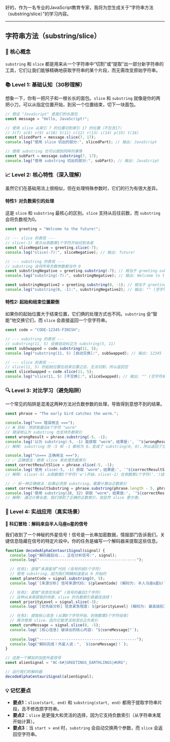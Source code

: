好的，作为一名专业的JavaScript教育专家，我将为您生成关于“字符串方法（substring/slice）”的学习内容。

---

## 字符串方法（substring/slice）

### 🎯 核心概念
`substring` 和 `slice` 都是用来从一个字符串中“切割”或“提取”出一部分新字符串的工具，它们让我们能够精确地获取字符串的某个片段，而无需改变原始字符串。

### 📚 Level 1: 基础认知（30秒理解）
想象一下，你有一把尺子和一根长长的面包。`slice` 和 `substring` 就像是你的两把小刀，可以从指定位置开始，到另一个位置结束，切下一块面包。

```javascript
// 假设 "JavaScript" 是我们的长面包
const message = "Hello, JavaScript!";

// 使用 slice 从索引 7 的位置切到索引 17 的位置（不包含17）
// J(7) a(8) v(9) a(10) S(11) c(12) r(13) i(14) p(15) t(16)
const slicedPart = message.slice(7, 17);
console.log("使用 slice 切出的部分:", slicedPart); // 输出: JavaScript

// 使用 substring 也可以做到同样的事情
const subPart = message.substring(7, 17);
console.log("使用 substring 切出的部分:", subPart); // 输出: JavaScript
```

### 📈 Level 2: 核心特性（深入理解）
虽然它们在基础用法上很相似，但在处理特殊参数时，它们的行为有很大差异。

#### 特性1: 对负数索引的处理
这是 `slice` 和 `substring` 最核心的区别。`slice` 支持从后往前数，而 `substring` 会将负数视为0。

```javascript
const greeting = "Welcome to the future!";

// --- slice 的表现 ---
// slice(-1) 表示从倒数第1个字符开始切到末尾
const sliceNegative = greeting.slice(-7);
console.log("slice(-7):", sliceNegative); // 输出: future!

// --- substring 的表现 ---
// substring 会将所有负数参数都当作 0
const substringNegative = greeting.substring(-7); // 相当于 greeting.substring(0)
console.log("substring(-7):", substringNegative); // 输出: Welcome to the future!

const substringNegative2 = greeting.substring(0, -1); // 相当于 greeting.substring(0, 0)
console.log("substring(0, -1):", substringNegative2); // 输出: "" (空字符串)
```

#### 特性2: 起始和结束位置颠倒
如果你的起始位置大于结束位置，它们俩的处理方式也不同。`substring` 会“智能”地交换它们，而 `slice` 会直接返回一个空字符串。

```javascript
const code = "CODE-12345-FINISH";

// --- substring 的表现 ---
// substring(11, 5) 会被自动纠正为 substring(5, 11)
const subSwapped = code.substring(11, 5);
console.log("substring(11, 5) [自动交换]:", subSwapped); // 输出: 12345

// --- slice 的表现 ---
// slice(11, 5) 的起始位置在结束位置之后，无法切割，所以返回空
const sliceSwapped = code.slice(11, 5);
console.log("slice(11, 5) [不交换]:", sliceSwapped); // 输出: "" (空字符串)
```

### 🔍 Level 3: 对比学习（避免陷阱）
一个常见的陷阱是混淆这两种方法对负数参数的处理，导致得到意想不到的结果。

```javascript
const phrase = "The early bird catches the worm.";

console.log("=== 错误用法 ===");
// ❌ 目标：想获取最后4个字符 "worm"
// 错误地认为 substring 也支持负数索引
const wrongResult = phrase.substring(-5, -1);
console.log('以为 substring(-5, -1) 能获取 "worm"，结果是:', `"${wrongResult}"`);
// 解释: substring 将 -5 和 -1 都视为 0，变成了 substring(0, 0)，所以返回了空字符串。

console.log("\n=== 正确用法 ===");
// ✅ 正确做法：使用 slice 来处理负数索引
const correctResultSlice = phrase.slice(-5, -1);
console.log('使用 slice(-5, -1) 获取 "worm"，结果是:', `"${correctResultSlice}"`);
// 解释: slice(-5) 从倒数第5个字符('w')开始，slice(-1) 在倒数第1个字符('.')结束（不包含）。

// ✅ 另一种正确做法：如果必须用 substring，需要计算出正数索引
const correctResultSubstring = phrase.substring(phrase.length - 5, phrase.length - 1);
console.log('使用 substring(28, 32) 获取 "worm"，结果是:', `"${correctResultSubstring}"`);
// 解释: 通过计算长度，我们得到了正确的正数索引，但显然 slice 更方便。
```

### 🚀 Level 4: 实战应用（真实场景）

**🚀 科幻冒险：解码来自半人马座α星的信号**

我们收到了一个神秘的外星信号！信号是一长串加密数据，情报部门告诉我们，关键信息隐藏在信号的特定片段中。你的任务是编写一个解码器来提取这些信息。

```javascript
function decodeAlphaCentauriSignal(signal) {
  console.log("解码器启动... 正在分析信号:", signal);
  console.log("-------------------------------------------");

  // 任务1: 提取“来源星球”代码 (信号的前5个字符)
  // 使用 substring，因为我们明确知道是从 0 开始的
  const planetCode = signal.substring(0, 5);
  console.log(`[来源分析] 信号来源代码: ${planetCode} (解码为: 半人马座α星b)`);

  // 任务2: 提取“信息优先级” (信号的最后3个字符)
  // 这种从末尾提取的场景，slice 的负数索引是最佳选择！
  const priorityLevel = signal.slice(-3);
  console.log(`[优先级分析] 信息紧急程度: ${priorityLevel} (解码为: 最高级别)`);

  // 任务3: 提取核心信息 (从第8个字符开始，到倒数第5个字符结束)
  // 再次使用 slice，因为它能灵活地混合正负索引
  const coreMessage = signal.slice(8, -5);
  console.log(`[核心信息] 破译出的核心内容: "${coreMessage}"`);
  
  console.log("-------------------------------------------");
  console.log("解码完成！外星人说：", `${coreMessage}！`);
}

// 这是一个模拟的加密外星信号
const alienSignal = "AC-b#|GREETINGS_EARTHLINGS|#URG";

// 运行我们的解码器
decodeAlphaCentauriSignal(alienSignal);
```

### 💡 记忆要点
- **要点1**：`slice(start, end)` 和 `substring(start, end)` 都用于提取字符串片段，且不修改原字符串。
- **要点2**：`slice` 是更强大和灵活的选择，因为它支持负数索引（从字符串末尾开始计算）。
- **要点3**：当 `start > end` 时，`substring` 会自动交换两个参数，而 `slice` 会返回空字符串。

<!--
metadata:
  syntax: [const, function]
  pattern: [function-usage]
  api: [String.slice, String.substring, console.log]
  concept: [string-manipulation, indexing, immutability]
  difficulty: basic
  dependencies: [无]
  related: []
-->